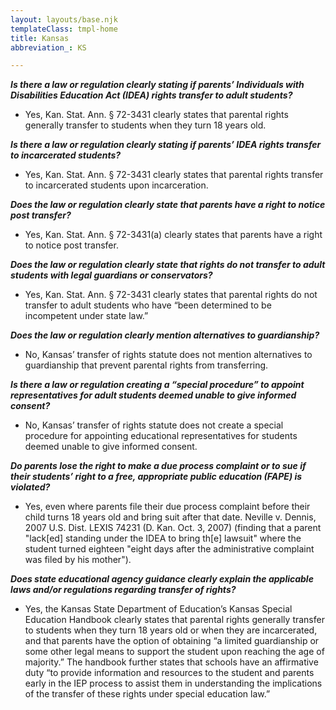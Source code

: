 ```yaml
---
layout: layouts/base.njk
templateClass: tmpl-home
title: Kansas
abbreviation_: KS

---
```

**_Is there a law or regulation clearly stating if parents’ Individuals with Disabilities Education Act (IDEA) rights transfer to adult students?_**	

* Yes, Kan. Stat. Ann. § 72-3431 clearly states that parental rights generally transfer to students when they turn 18 years old. 

**_Is there a law or regulation clearly stating if parents’ IDEA rights transfer to incarcerated students?_**	

* Yes, Kan. Stat. Ann. § 72-3431 clearly states that parental rights transfer to incarcerated students upon incarceration.

**_Does the law or regulation clearly state that parents have a right to notice post transfer?_**	

* Yes, Kan. Stat. Ann. § 72-3431(a) clearly states that parents have a right to notice post transfer. 

**_Does the law or regulation clearly state that rights do not transfer to adult students with legal guardians or conservators?_**	

* Yes, Kan. Stat. Ann. § 72-3431 clearly states that parental rights do not transfer to adult students who have “been determined to be incompetent under state law.”

**_Does the law or regulation clearly mention alternatives to guardianship?_**	

* No, Kansas’ transfer of rights statute does not mention alternatives to guardianship that prevent parental rights from transferring.

**_Is there a law or regulation creating a “special procedure”  to appoint representatives for adult students deemed unable to give informed consent?_** 	

* No, Kansas’ transfer of rights statute does not create a special procedure for appointing educational representatives for students deemed unable to give informed consent.

**_Do parents lose the right to make a due process complaint or to sue if their students’ right to a free, appropriate public education (FAPE) is violated?_**	

* Yes, even where parents file their due process complaint before their child turns 18 years old and bring suit after that date. Neville v. Dennis, 2007 U.S. Dist. LEXIS 74231 (D. Kan. Oct. 3, 2007) (finding that a parent "lack\[ed\] standing under the IDEA to bring th\[e\] lawsuit" where the student turned eighteen "eight days after the administrative complaint was filed by his mother").

**_Does state educational agency guidance clearly explain the applicable laws and/or regulations regarding transfer of rights?_**	

* Yes, the Kansas State Department of Education’s Kansas Special Education Handbook clearly states that parental rights generally transfer to students when they turn 18 years old or when they are incarcerated, and that parents have the option of obtaining “a limited guardianship or some other legal means to support the student upon reaching the age of majority.” The handbook further states that schools have an affirmative duty “to provide information and resources to the student and parents early in the IEP process to assist them in understanding the implications of the transfer of these rights under special education law.”
